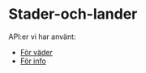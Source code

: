# Stader-och-lander

API:er vi har använt:
* [För väder](https://www.weatherbit.io/)
* [För info](https://www.mediawiki.org/wiki/API:REST_API)
